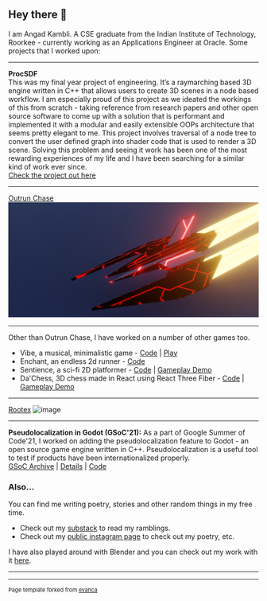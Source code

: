 ## Hey there 👋
I am Angad Kambli. A CSE graduate from the Indian Institute of Technology, Roorkee - currently working as an Applications Engineer at Oracle. Some projects that I worked upon:

---

**ProcSDF**
<br>
This was my final year project of engineering. It’s a raymarching based 3D engine written in C++ that allows users to create 3D scenes in a node based workflow. I am especially proud of this project as we ideated the workings of this from scratch - taking reference from research papers and other open source software to come up with a solution that is performant and implemented it with a modular and easily extensible OOPs architecture that seems pretty elegant to me. This project involves traversal of a node tree to convert the user defined graph into shader code that is used to render a 3D scene. Solving this problem and seeing it work has been one of the most rewarding experiences of my life and I have been searching for a similar kind of work ever since.
<br>
[Check the project out here](https://github.com/angad-k/ProcSDF)

---

[Outrun Chase](https://www.youtube.com/watch?v=CrOI5HUAPCg&t=7993s)
<img src="images/OutrunChase.png?raw=true"/>

---

Other than Outrun Chase, I have worked on a number of other games too.

- Vibe, a musical, minimalistic game - [Code](https://github.com/r41k0u/Vibe) \| [Play](https://angad-k.github.io/VibeWeb/)
- Enchant, an endless 2d runner - [Code](https://github.com/angad-k/Enchant)
- Sentience, a sci-fi 2D platformer - [Code](https://github.com/Org-Placeholder/Sentience) \| [Gameplay Demo](https://www.youtube.com/watch?v=a57FwxNgt0s)
- Da'Chess, 3D chess made in React using React Three Fiber - [Code](https://github.com/angad-k/crypto-chess) \| [Gameplay Demo](https://www.youtube.com/watch?v=yew42WeQ9-g)

---

[Rootex](https://github.com/sdslabs/Rootex)
![image](https://github.com/user-attachments/assets/0f7b0759-d2b5-4fa8-998c-8b1b7b735091)

---

<b>Pseudolocalization in Godot (GSoC'21):</b>
As a part of Google Summer of Code'21, I worked on adding the pseudolocalization feature to Godot - an open source game engine written in C++. Pseudolocalization is a useful tool to test if products have been internationalized properly.
<br>
[GSoC Archive](https://summerofcode.withgoogle.com/archive/2021/projects/4924604774088704) | [Details](https://gist.github.com/angad-k/60a0d39882c5dff00e8b14183c96effb) | [Code](https://github.com/godotengine/godot/pull/51395)

### Also...

You can find me writing poetry, stories and other random things in my free time.

- Check out my [substack](https://kambli.substack.com/) to read my ramblings.
- Check out my [public instagram page](https://www.instagram.com/kambli.text/) to check out my poetry, etc.

I have also played around with Blender and you can check out my work with it [here](https://angad-k.github.io/Blender-miscellaneous/).

---




---
<p style="font-size:11px">Page template forked from <a href="https://github.com/evanca/quick-portfolio">evanca</a></p>
<!-- Remove above link if you don't want to attibute -->
